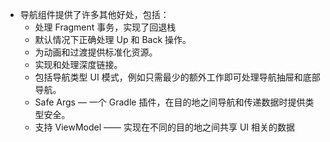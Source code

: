 - 导航组件提供了许多其他好处，包括：
	- 处理 Fragment 事务，实现了回退栈
	- 默认情况下正确处理 Up 和 Back 操作。
	- 为动画和过渡提供标准化资源。
	- 实现和处理深度链接。
	- 包括导航类型 UI 模式，例如只需最少的额外工作即可处理导航抽屉和底部导航。
	- Safe Args — 一个 Gradle 插件，在目的地之间导航和传递数据时提供类型安全。
	- 支持 ViewModel —— 实现在不同的目的地之间共享 UI 相关的数据